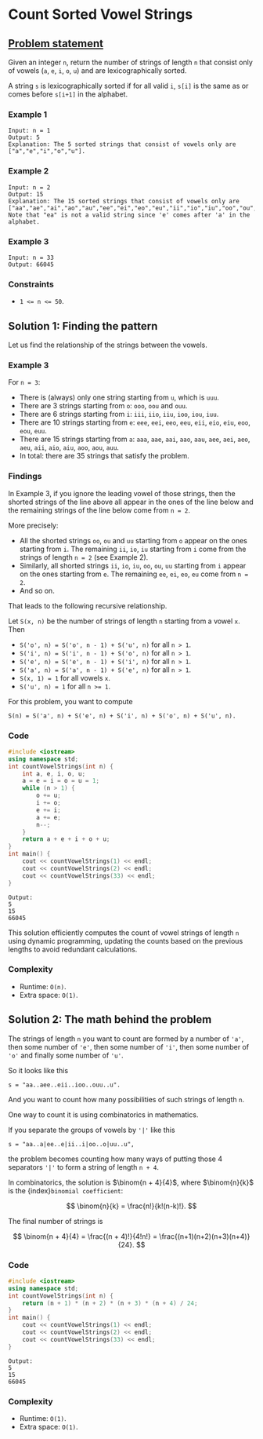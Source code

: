 # Count Sorted Vowel Strings

## [Problem statement](https://leetcode.com/problems/count-sorted-vowel-strings/)

Given an integer `n`, return the number of strings of length `n` that consist only of vowels (`a`, `e`, `i`, `o`, `u`) and are lexicographically sorted.

A string `s` is lexicographically sorted if for all valid `i`, `s[i]` is the same as or comes before `s[i+1]` in the alphabet.

 

### Example 1
```text
Input: n = 1
Output: 5
Explanation: The 5 sorted strings that consist of vowels only are ["a","e","i","o","u"].
```

### Example 2
```text
Input: n = 2
Output: 15
Explanation: The 15 sorted strings that consist of vowels only are
["aa","ae","ai","ao","au","ee","ei","eo","eu","ii","io","iu","oo","ou","uu"].
Note that "ea" is not a valid string since 'e' comes after 'a' in the alphabet.
```

### Example 3
```text
Input: n = 33
Output: 66045
``` 

### Constraints

* `1 <= n <= 50`. 

## Solution 1: Finding the pattern

Let us find the relationship of the strings between the vowels.

### Example 3
For `n = 3`:

* There is (always) only one string starting from `u`, which is `uuu`.
* There are 3 strings starting from `o`: `ooo`, `oou` and `ouu`.
* There are 6 strings starting from `i`: `iii`, `iio`, `iiu`, `ioo`, `iou`, `iuu`.
* There are 10 strings starting from `e`: `eee`, `eei`, `eeo`, `eeu`, `eii`, `eio`, `eiu`, `eoo`, `eou`, `euu`.
* There are 15 strings starting from `a`: `aaa`, `aae`, `aai`, `aao`, `aau`, `aee`, `aei`, `aeo`, `aeu`, `aii`, `aio`, `aiu`, `aoo`, `aou`, `auu`.
* In total: there are 35 strings that satisfy the problem.

### Findings
In Example 3, if you ignore the leading vowel of those strings, then the shorted strings of the line above all appear in the ones of the line below and the remaining strings of the line below come from `n = 2`.
 
More precisely:

* All the shorted strings `oo`, `ou` and `uu` starting from `o` appear on the ones starting from `i`. The remaining `ii`, `io`, `iu` starting from `i` come from the strings of length `n = 2` (see Example 2).
* Similarly, all shorted strings `ii`, `io`, `iu`, `oo`, `ou`, `uu` starting from `i` appear on the ones starting from `e`. The remaining `ee`, `ei`, `eo`, `eu` come from `n = 2`.
* And so on.

That leads to the following recursive relationship.

Let `S(x, n)` be the number of strings of length `n` starting from a vowel `x`.  Then

* `S('o', n) = S('o', n - 1) + S('u', n)` for all `n > 1`.
* `S('i', n) = S('i', n - 1) + S('o', n)` for all `n > 1`.
* `S('e', n) = S('e', n - 1) + S('i', n)` for all `n > 1`.
* `S('a', n) = S('a', n - 1) + S('e', n)` for all `n > 1`.
* `S(x, 1) = 1` for all vowels `x`.
* `S('u', n) = 1` for all `n >= 1`.

For this problem, you want to compute 
```text
S(n) = S('a', n) + S('e', n) + S('i', n) + S('o', n) + S('u', n).
```

### Code
```cpp
#include <iostream>
using namespace std;
int countVowelStrings(int n) {
    int a, e, i, o, u;
    a = e = i = o = u = 1;
    while (n > 1) {
        o += u;
        i += o;
        e += i;
        a += e;
        n--;
    }
    return a + e + i + o + u;
}
int main() {
    cout << countVowelStrings(1) << endl;
    cout << countVowelStrings(2) << endl;
    cout << countVowelStrings(33) << endl;
}
```
```text
Output:
5
15
66045
```
This solution efficiently computes the count of vowel strings of length `n` using dynamic programming, updating the counts based on the previous lengths to avoid redundant calculations. 

### Complexity

* Runtime: `O(n)`.
* Extra space: `O(1)`.

## Solution 2: The math behind the problem 

The strings of length `n` you want to count are formed by a number of `'a'`, then some number of `'e'`, then some number of  `'i'`, then some number of `'o'` and finally some number of `'u'`. 

So it looks like this
```text
s = "aa..aee..eii..ioo..ouu..u".
```
And you want to count how many possibilities of such strings of length `n`.

One way to count it is using combinatorics in mathematics. 

If you separate the groups of vowels by `'|'` like this 

```text
s = "aa..a|ee..e|ii..i|oo..o|uu..u",
```
the problem becomes counting how many ways of putting those 4 separators `'|'` to form a string of length `n + 4`. 


In combinatorics, the solution is $\binom{n + 4}{4}$, where $\binom{n}{k}$ is the {index}`binomial coefficient`[](https://en.wikipedia.org/wiki/Binomial_coefficient):

$$
\binom{n}{k} = \frac{n!}{k!(n-k)!}.
$$

The final number of strings is


$$
\binom{n + 4}{4} = \frac{(n + 4)!}{4!n!} = \frac{(n+1)(n+2)(n+3)(n+4)}{24}.
$$

### Code
```cpp
#include <iostream>
using namespace std;
int countVowelStrings(int n) {    
    return (n + 1) * (n + 2) * (n + 3) * (n + 4) / 24;
}
int main() {
    cout << countVowelStrings(1) << endl;
    cout << countVowelStrings(2) << endl;
    cout << countVowelStrings(33) << endl;
}
```
```text
Output:
5
15
66045
```

### Complexity
* Runtime: `O(1)`.
* Extra space: `O(1)`.



